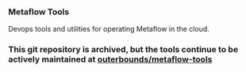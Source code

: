 ### Metaflow Tools

Devops tools and utilities for operating Metaflow in the cloud.

### This git repository is archived, but the tools continue to be actively maintained at [outerbounds/metaflow-tools](https://github.com/outerbounds/metaflow-tools)
